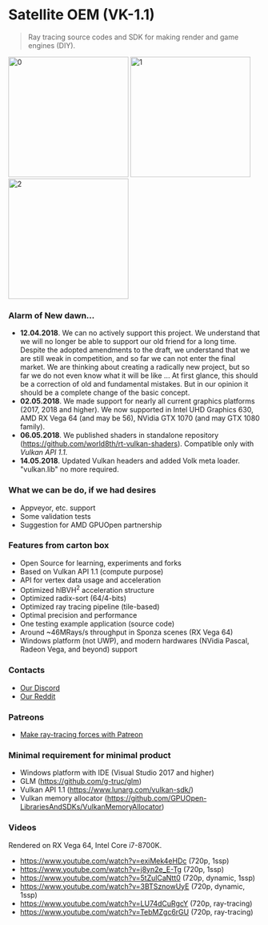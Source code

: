 # Satellite OEM (VK-1.1)

> Ray tracing source codes and SDK for making render and game engines (DIY). 

<img src="renders-fixed/city0.png" width="240" alt="0"> <img src="renders-fixed/city1.png" width="240" alt="1"> <img src="renders-fixed/city2.png" width="240" alt="2">

### Alarm of New dawn... 

* **12.04.2018**. We can no actively support this project. We understand that we will no longer be able to support our old friend for a long time. Despite the adopted amendments to the draft, we understand that we are still weak in competition, and so far we can not enter the final market. We are thinking about creating a radically new project, but so far we do not even know what it will be like ... At first glance, this should be a correction of old and fundamental mistakes. But in our opinion it should be a complete change of the basic concept.
* **02.05.2018**. We made support for nearly all current graphics platforms (2017, 2018 and higher). We now supported in Intel UHD Graphics 630, AMD RX Vega 64 (and may be 56), NVidia GTX 1070 (and may GTX 1080 family).
* **06.05.2018**. We published shaders in standalone repository (https://github.com/world8th/rt-vulkan-shaders). Compatible only with *Vulkan API 1.1*. 
* **14.05.2018**. Updated Vulkan headers and added Volk meta loader. "vulkan.lib" no more required.

### What we can be do, if we had desires

* Appveyor, etc. support 
* Some validation tests
* Suggestion for AMD GPUOpen partnership

### Features from carton box

* Open Source for learning, experiments and forks 
* Based on Vulkan API 1.1 (compute purpose)
* API for vertex data usage and acceleration
* Optimized hlBVH<sup>2</sup> acceleration structure 
* Optimized radix-sort (64/4-bits)
* Optimized ray tracing pipeline (tile-based)
* Optimal precision and performance 
* One testing example application (source code)
* Around ~46MRays/s throughput in Sponza scenes (RX Vega 64)
* Windows platform (not UWP), and modern hardwares (NVidia Pascal, Radeon Vega, and beyond) support

### Contacts 

* [Our Discord](https://discordapp.com/invite/HFfADHH)
* [Our Reddit](https://www.reddit.com/user/elviras9t/)

### Patreons

* [Make ray-tracing forces with Patreon](https://www.patreon.com/ray_tracing_forces)

### Minimal requirement for minimal product

* Windows platform with IDE (Visual Studio 2017 and higher)
* GLM (https://github.com/g-truc/glm)
* Vulkan API 1.1 (https://www.lunarg.com/vulkan-sdk/)
* Vulkan memory allocator (https://github.com/GPUOpen-LibrariesAndSDKs/VulkanMemoryAllocator)

### Videos 

Rendered on RX Vega 64, Intel Core i7-8700K.

* https://www.youtube.com/watch?v=exiMek4eHDc (720p, 1ssp)
* https://www.youtube.com/watch?v=j8yn2e_E-Tg (720p, 1ssp)
* https://www.youtube.com/watch?v=5tZulCaNtt0 (720p, dynamic, 1ssp)
* https://www.youtube.com/watch?v=3BTSznowUyE (720p, dynamic, 1ssp)
* https://www.youtube.com/watch?v=LU74dCuRgcY (720p, ray-tracing)
* https://www.youtube.com/watch?v=TebMZgc6rGU (720p, ray-tracing)


